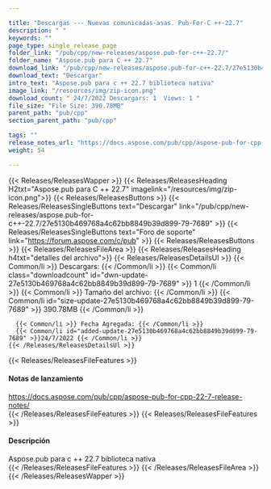 ```yaml
---

title: "Descargas --- Nuevas comunicadas-asas. Pub-For-C ++-22.7"
description: " "
keywords: ""
page_type: single_release_page
folder_link: "/pub/cpp/new-releases/aspose.pub-for-c++-22.7/"
folder_name: "Aspose.pub para C ++ 22.7"
download_link: "/pub/cpp/new-releases/aspose.pub-for-c++-22.7/27e5130b469768a4c62bb8849b39d899-79-7689"
download_text: "Descargar"
intro_text: "Aspose.pub para c ++ 22.7 biblioteca nativa"
image_link: "/resources/img/zip-icon.png"
download_count: " 24/7/2022 Descargars: 1  Views: 1 "
file_size: "File Size: 390.78MB"
parent_path: "pub/cpp"
section_parent_path: "pub/cpp"

tags: ""
release_notes_url: "https://docs.aspose.com/pub/cpp/aspose-pub-for-cpp-22-7-release-notes/"
weight: 54

---
```


{{< Releases/ReleasesWapper >}}
  {{< Releases/ReleasesHeading H2txt="Aspose.pub para C ++ 22.7" imagelink="/resources/img/zip-icon.png">}}
  {{< Releases/ReleasesButtons >}}
    {{< Releases/ReleasesSingleButtons text="Descargar" link="/pub/cpp/new-releases/aspose.pub-for-c++-22.7/27e5130b469768a4c62bb8849b39d899-79-7689" >}}
    {{< Releases/ReleasesSingleButtons text="Foro de soporte" link="https://forum.aspose.com/c/pub" >}}
  {{< Releases/ReleasesButtons >}}
  {{< Releases/ReleasesFileArea >}}
    {{< Releases/ReleasesHeading h4txt="detalles del archivo">}}
    {{< Releases/ReleasesDetailsUl >}}
      {{< Common/li >}} Descargars: {{< /Common/li >}}
      {{< Common/li class="downloadcount" id="dwn-update-27e5130b469768a4c62bb8849b39d899-79-7689" >}} 1 {{< /Common/li >}}
      {{< Common/li >}} Tamaño del archivo: {{< /Common/li >}}
      {{< Common/li id="size-update-27e5130b469768a4c62bb8849b39d899-79-7689" >}} 390.78MB {{< /Common/li >}}

      {{< Common/li >}} Fecha Agregada: {{< /Common/li >}}
      {{< Common/li id="added-update-27e5130b469768a4c62bb8849b39d899-79-7689" >}}24/7/2022 {{< /Common/li >}}
    {{< /Releases/ReleasesDetailsUl >}}

  {{< Releases/ReleasesFileFeatures >}}
      <h4>Notas de lanzamiento</h4><div><a href='https://docs.aspose.com/pub/cpp/aspose-pub-for-cpp-22-7-release-notes/'>https://docs.aspose.com/pub/cpp/aspose-pub-for-cpp-22-7-release-notes/</a></div>
  {{< /Releases/ReleasesFileFeatures >}}
  {{< Releases/ReleasesFileFeatures >}}
      <h4>Descripción</h4><div class="HTMLDescription">Aspose.pub para c ++ 22.7 biblioteca nativa</div>
  {{< /Releases/ReleasesFileFeatures >}}
 {{< /Releases/ReleasesFileArea >}}
{{< /Releases/ReleasesWapper >}}


